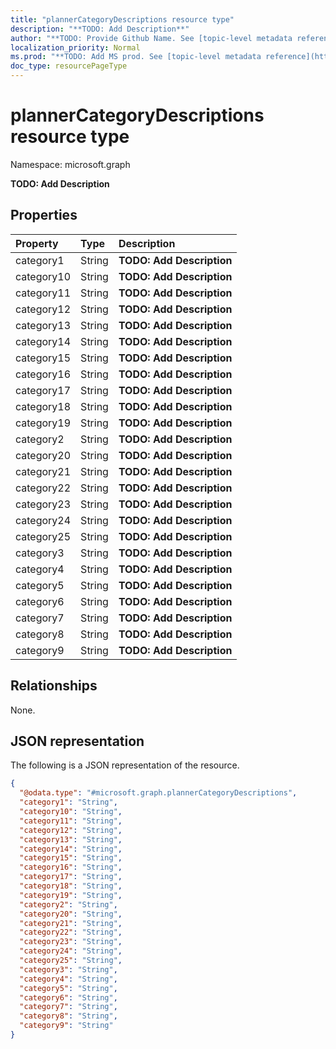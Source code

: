 ```yaml
---
title: "plannerCategoryDescriptions resource type"
description: "**TODO: Add Description**"
author: "**TODO: Provide Github Name. See [topic-level metadata reference](https://msgo.azurewebsites.net/add/document/guidelines/metadata.html#topic-level-metadata)**"
localization_priority: Normal
ms.prod: "**TODO: Add MS prod. See [topic-level metadata reference](https://msgo.azurewebsites.net/add/document/guidelines/metadata.html#topic-level-metadata)**"
doc_type: resourcePageType
---
```


# plannerCategoryDescriptions resource type

Namespace: microsoft.graph



**TODO: Add Description**

## Properties
|Property|Type|Description|
|:---|:---|:---|
|category1|String|**TODO: Add Description**|
|category10|String|**TODO: Add Description**|
|category11|String|**TODO: Add Description**|
|category12|String|**TODO: Add Description**|
|category13|String|**TODO: Add Description**|
|category14|String|**TODO: Add Description**|
|category15|String|**TODO: Add Description**|
|category16|String|**TODO: Add Description**|
|category17|String|**TODO: Add Description**|
|category18|String|**TODO: Add Description**|
|category19|String|**TODO: Add Description**|
|category2|String|**TODO: Add Description**|
|category20|String|**TODO: Add Description**|
|category21|String|**TODO: Add Description**|
|category22|String|**TODO: Add Description**|
|category23|String|**TODO: Add Description**|
|category24|String|**TODO: Add Description**|
|category25|String|**TODO: Add Description**|
|category3|String|**TODO: Add Description**|
|category4|String|**TODO: Add Description**|
|category5|String|**TODO: Add Description**|
|category6|String|**TODO: Add Description**|
|category7|String|**TODO: Add Description**|
|category8|String|**TODO: Add Description**|
|category9|String|**TODO: Add Description**|

## Relationships
None.

## JSON representation
The following is a JSON representation of the resource.
<!-- {
  "blockType": "resource",
  "@odata.type": "microsoft.graph.plannerCategoryDescriptions"
}
-->
``` json
{
  "@odata.type": "#microsoft.graph.plannerCategoryDescriptions",
  "category1": "String",
  "category10": "String",
  "category11": "String",
  "category12": "String",
  "category13": "String",
  "category14": "String",
  "category15": "String",
  "category16": "String",
  "category17": "String",
  "category18": "String",
  "category19": "String",
  "category2": "String",
  "category20": "String",
  "category21": "String",
  "category22": "String",
  "category23": "String",
  "category24": "String",
  "category25": "String",
  "category3": "String",
  "category4": "String",
  "category5": "String",
  "category6": "String",
  "category7": "String",
  "category8": "String",
  "category9": "String"
}
```

